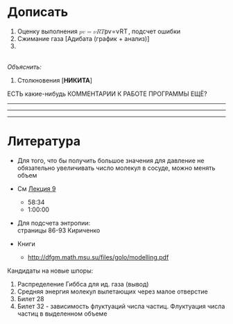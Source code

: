 <h1 id="дописать">Дописать</h1>
<ol>
<li>Оценку выполнения <span class="katex--inline"><span class="katex"><span class="katex-mathml"><math><semantics><mrow><mi>p</mi><mi>v</mi><mo>=</mo><mi>ν</mi><mi>R</mi><mi>T</mi></mrow><annotation encoding="application/x-tex">pv = \nu R T</annotation></semantics></math></span><span class="katex-html" aria-hidden="true"><span class="strut" style="height: 0.68333em;"></span><span class="strut bottom" style="height: 0.87777em; vertical-align: -0.19444em;"></span><span class="base"><span class="mord mathit">p</span><span class="mord mathit" style="margin-right: 0.03588em;">v</span><span class="mrel">=</span><span class="mord mathit" style="margin-right: 0.06366em;">ν</span><span class="mord mathit" style="margin-right: 0.00773em;">R</span><span class="mord mathit" style="margin-right: 0.13889em;">T</span></span></span></span></span>, подсчет ошибки</li>
<li>Сжимание газа [Адибата (график + анализ)]</li>
<li></li>
</ol>
<p><br>
<em>Объяснить:</em></p>
<ol>
<li>Столкновения [<strong>НИКИТА</strong>]</li>
</ol>
<p>ЕСТЬ какие-нибудь КОММЕНТАРИИ К РАБОТЕ ПРОГРАММЫ ЕЩЁ?</p>
<hr>
<hr>
<hr>
<h1 id="литература">Литература</h1>
<ul>
<li>
<p>Для того, что бы получить большое значения для давление не обязательно увеличивать число молекул в сосуде, можно менять объем</p>
</li>
<li>
<p>См <a href="http://lectoriy.mipt.ru/lecture/Physics-Thermodynam-L09-Ovchin-130415.02">Лекция 9</a></p>
<ul>
<li>58:34</li>
<li>1:00:00</li>
</ul>
</li>
<li>
<p>Для подсчета энтропии:<br>
страницы 86-93 Кириченко</p>
</li>
<li>
<p>Книги</p>
<ul>
<li><a href="http://dfgm.math.msu.su/files/golo/modelling.pdf">http://dfgm.math.msu.su/files/golo/modelling.pdf</a></li>
</ul>
</li>
</ul>
<p>Кандидаты на новые шпоры:</p>
<ol>
<li>Распределение Гиббса для ид. газа (вывод)</li>
<li>Средняя энергия молекул вылетающих через малое отверстие</li>
<li>Билет 28</li>
<li>Билет 32 - зависимость флуктуаций числа частиц. Флуктуация числа частиц в выделенном объеме</li>
</ol>

